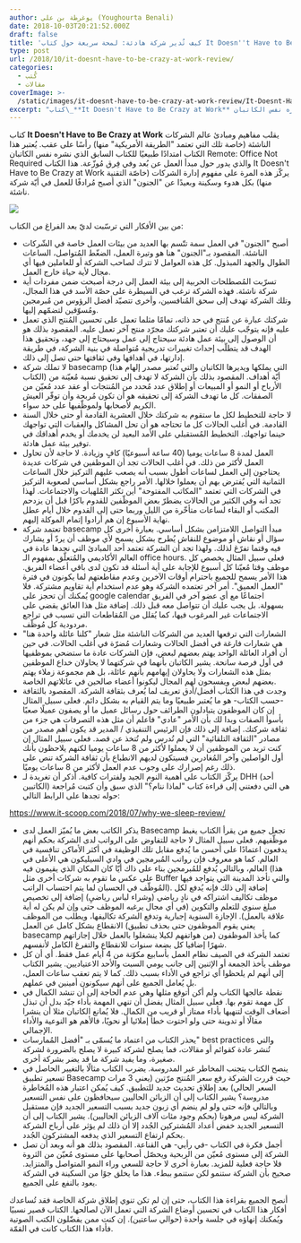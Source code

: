 ```yaml
---
author: يوغرطة بن علي (Youghourta Benali)
date: 2018-10-03T20:21:52.000Z
draft: false
title: 'كيف تُدير شركة هادئة: لمحة سريعة حول كتاب It Doesn''t Have to Be Crazy at Work'
type: post
url: /2018/10/it-doesnt-have-to-be-crazy-at-work-review/
categories:
  - كُتب
  - مقالات
coverImage: >-
  /static/images/it-doesnt-have-to-be-crazy-at-work-review/It-Doesnt-Have-to-Be-Crazy-at-Work.jpg
excerpt: "كتاب\_**It Doesn't Have to Be Crazy at Work** يقلب مفاهيم ومبادئ عالم الشركات الناشئة (خاصة تلك التي تعتمد \"الطريقة الأمريكية\" منها) رأسًا على عقب. يُعتبر هذا الكتاب امتدادًا طبيعيًا للكتاب السابق الذي نشره نفس الكاتبان Remote: Office Not Required والذي"
---
```

كتاب **It Doesn't Have to Be Crazy at Work** يقلب مفاهيم ومبادئ عالم الشركات الناشئة (خاصة تلك التي تعتمد "الطريقة الأمريكية" منها) رأسًا على عقب. يُعتبر هذا الكتاب امتدادًا طبيعيًا للكتاب السابق الذي نشره نفس الكاتبان Remote: Office Not Required والذي يدور حول مبدأ العمل عن بُعد وفي فِرق مُوزّعة. هذا الكتاب It Doesn't Have to Be Crazy at Work يركّز هذه المرة على مفهوم إدارة الشركات (خاصّة التقنية منها) بكل هدوء وسكينة وبعيدًا عن "الجنون" الذي أصبح مُرادفًا للعمل في أيّة شركة ناشئة.

![](/static/images/it-doesnt-have-to-be-crazy-at-work-review/It-Doesnt-Have-to-Be-Crazy-at-Work.jpg)

من بين الأفكار التي ترسّبت لديّ بعد الفراغ من الكتاب:

-   أصبح "الجنون" في العمل سمة تتّسم بها العديد من بيئات العمل خاصة في الشّركات الناشئة. المقصود بـ"الجنون" هنا هو وتيرة العمل، الضغّط المُتواصل، الساعات الطوال والجهد المبذول. كل هذه العوامل لا تترك لصاحب الشركة أو للعاملين فيها أي مجال لأية حياة خارج العمل.
-   تسرّبت المُصطلحات الحربية إلى بيئة العمل إلى درجة أصبحت ضمن مفردات أية شركة ناشئة. فهذه الشركة ترغب في السيطرة على حصّة الأسد في هذا المجال، وتلك الشركة تهدف إلى سحق المُنافسين، وأخرى تتصيّد أفضل الرؤوس من مُبرمجين ومُسوّقين لتضمّهم إليها.
-   شركتك عبارة عن مُنتج في حد ذاته، تمامًا مثلما تعمل على تحسين المُنتج الذي تعمل عليه فإنه يتوجّب عليك أن تعتبر شركتك مجرّد منتج آخر تعمل عليه. المقصود بذلك هو أن الوصول إلى بيئة عمل هادئة سيحتاج إلى عمل وسيحتاج إلى جهد، وتحقيق هذا الهدف قد يتطلّب إحداث تغييرات تدريجية مُتواصلة في بنية الشركة، في طريقة إدارتها، في أهدافها وفي ثقافتها حتى تصل إلى ذلك.
-   لا تملك شركة basecamp (التي يملكها ويديرها الكاتبان والتي تُعتبر مصدر إلهام هذا الكتاب) أيّة أهداف. المقصود بذلك بأن الشركة لا تهدف إلى تحقيق نسبة مُعيّنة من الأرباح أو النمو أو المبيعات أو إطلاق عدد مُحدد من المُنتجات أو عقد عدد مُعيّن من الصفقات. كل ما تهدف الشركة إلى تحقيقه هو أن تكون مُربحة وأن توفّر العيش الكريم لأصحابها ولموظّفيها على حد سواء.
-   لا حاجة للتخطيط لكل ما ستقوم به شركتك خلال العشرية القادمة أو حتى خلال السنة القادمة. في أغلب الحالات كل ما تحتاجه هو أن تحل المشاكل والعقبات التي تواجهك حينما تواجهك. التخطيط المُستقبلي على الأمد البعيد لن يخدمك أو يخدم أهدافك في توفير بيئة عمل هادئة.
-   العمل لمدة 8 ساعات يوميا (40 ساعة أسبوعيًا) كافٍ وزيادة. لا حاجة لأن تحاول العمل لأكثر من ذلك. في أغلب الحالات تجد أن الموظفين في شركات عديدة يحتاجون إلى العمل لساعات أطول بسبب أنه يصعب عليهم التركيز خلال الساعات الثمانية التي يُفترض بهم أن يعملوا خلالها. الأمر راجع بشكل أساسي لصعوبة التركيز في الشركات التي تعتمد "المكاتب المفتوحة" أين تكثر المُلهيات والاجتماعات. لهذا تجد أنه وفي الكثير من الحالات يضطرّ بعض الموظّفين للقدوم باكرًا قبل أن يزدحم المكتب أو البقاء لساعات متأخّرة من الليل وربما حتى إلى القدوم خلال أيام عطل نهاية الأسبوع إن هم أرادوا إتمام الموكلة إليهم.
-   تعتمد شركة basecamp مبدأ التواصل اللامتزامن بشكل أساسي. بعبارة أخرى كل سؤال أو نقاش أو موضوع للنقاش يُطرح بشكل يسمح لأي موظف أن يردّ أو يشارك فيه وقتما تفرّغ لذلك. ولهذا تجد أن الشركة تعتمد أحد المبادئ التي نجدها عادة في العالم الأكاديمي والمُتعلّق بمفهوم الـ office hours. فعلى سبيل المثال يخصص كل موظف وقتا مُعيّنا كل أسبوع للإجابة على أية أسئلة قد تكون لدى باقي أعضاء الفريق. هذا الأمر يسمح للجميع باحترام أوقات الآخرين وعدم مقاطعتهم لما يكونون في فترة "العمل العميق". أمر آخر تعتمده الشركة وهو عدم استخدام أية تقاويم مشتركة. فلا يُمكنك أن تحجز على google calendar اجتماعًا مع أي عضو آخر في الفريق بسهولة. بل يجب عليك أن تتواصل معه قبل ذلك. إضافة مثل هذا العائق يقضي على الاجتماعات غير المرغوب فيها، كما يُقلل من المُقاطعات التي تسبب في تراجع مردودية كل مُوظّف.
-   الشعارات التي ترفعها العديد من الشركات الناشئة مثل شعار "كلنا عائلة واحدة هنا" هي شعارات فارغة في أفضل الحالات وشعارات مُضرّة في أغلب الحالات. في حين أن أفراد العائلة الواحد يهتم بعضهم لبعض، فإن الشركات عادة ما ستضحي بموظفيها في أول فرصة سانحة. يشير الكاتبان بأنهما في شركتهما لا يحاولان خداع الموظفين بمثل هذه الشعارات ولا يحاولان إيهامهم بأنهم عائلة، بل هم مجموعة زملاء يهتم بعضهم لبعض ويفسحون لهم المجال ليكونوا أعضاء صالحين في عائلاتهم الخاصة.
-   وجدت في هذا الكتاب أفضل/أدق تعريف لما يُعرف بثقافة الشركة. المقصود بالثقافة -حسب الكتاب- هو ما يُعتبر طبيعيًا وما يتم القيام به بشكل دائم. فعلى سبيل المثال إن كان الموظفون يتبادلون الطرائف حول رسائل عميل ما أو يصفون عميلًا صعبًا بأسوأ الصفات وبدا لك بأن الأمر "عادي" فاعلم أن مثل هذه التصرفات هي جزء من ثقافة شركتك. إضافة إلى ذلك فإن الرئيس التنفيذي / المدير قد يكون أهم مصدر من مصادر "الثقافة التلقائية" التي لم تُدرس ولم تُتخذ عن قصد. فعلى سبيل المثال إن كنت تريد من الموظفين أن لا يعملوا لأكثر من 8 ساعات يوميا لكنهم يلاحظون بأنك أول الواصلين وآخر المُغادرين فسيتكون لديهم الانطباع بأن ثقافة الشركة تنص على ذلك رغم إصرارك على وجوب عدم العمل لأكثر من 8 ساعات يوميًا.
-   يركّز الكتاب على أهمية النوم الجيد ولفترات كافية. أذكر أن تغريدة لـ DHH (أحد الكاتبين) هي التي دفعتني إلى قراءة كتاب "لماذا ننام؟" الذي سبق وأن كتبت مُراجعة حوله تجدها على الرابط التالي:

<https://www.it-scoop.com/2018/07/why-we-sleep-review/>

-   يذكر الكاتب بعض ما يُميّز العمل لدى Basecamp تجعل جميع من يقرأ الكتاب يغبط موظّفيهم. فعلى سبيل المثال لا حاجة للتفاوض على الرواتب لدى الشركة بحكم أنهم يدفعون اعتمادًا على أحسن ما يُدفع مقابل تلك الوظيفة في أكثر الأماكن تنافسية في العالم. كما هو معروف فإن رواتب المُبرمجين في وادي السيليكون هي الأعلى في العالم، وبالتالي يُدفع للمُبرمجين بناء على ذاك أيّا كان المكان الذي يقيمون فيه (هذا على عكس ما تقوم به شركات أخرى مثل Buffer والتي تأخذ المدينة التي يتواجد فيها المُوظّف في الحسبان لما يتم احتساب الراتب). إضافة إلى ذلك فإنه يُدفع لكل موظف تكاليف اشتراكه في نادٍ رياضي (وشراء لباس رياضيِ) إضافة إلى تخصيص مبلغ سنوي للتعلم والتكوين (في أي مجال يرغبه الموظف حتى وإن لم يكن له أية علاقة بالعمل). الإجازة السنوية إجبارية وتدفع الشركة تكاليفها، ويطلب من الموظف الانقطاع بشكل كامل عن العمل (يعني يقوم الموظفون حتى بحذف تطبيق basecamp من هواتفهم لكيلا ينشغلوا بالعمل خلال إجازاتهم) كما يأخذ الموظفون شهرًا إضافيا كل بضعة سنوات للانقطاع والتفرغ الكامل لأنفسهم.
-   تعتمد الشركة في الصيف نظام العمل بأسابيع مكوّنة من 4 أيام عمل فقط. أي أن كل موظف يأخذ الجمعة أو الإثنين إلى جانب يومي السبت والأحد الاعتياديين. يشير الكتاب إلى أنهم لم يلحظوا أي تراجع في الأداء بسبب ذلك. كما لا يتم تعقب ساعات العمل، بل يُعامل الجميع على أنهم سيكونون أمينين في عملهم.
-   نقطة عالجها الكتاب ولم أكن أتوقع مثلها وهي عدم الحاجة إلى أن تنشد الكمال في كل مهمة تقوم بها. فعلى سبيل المثال يفضل أن تنهي المهمة بأداء جيّد بدل أن تبذل أضعاف الوقت لتنهيها بأداء ممتاز أو قريب من الكمال. فلا يُمانع الكاتبان مثلا أن ينشرا مقالًا أو تدوينة حتى ولو احتوت خطأ إملائيا أو نحويًا، فالأهم هو النوعية والأداء الإجمالي.
-   يحذر الكتاب من اعتماد ما يُسمّى بـ "أفضل المُمارسات" best practices والتي تُنشر عادة كقوائم أو مقالات، فما يصلح لشركة كبيرة لا يصلح بالضرورة لشركة صغيرة، وما يفيد شركة ما قد يضر بشركة أخرى.
-   ينصح الكتاب بتجنب المخاطر غير المدروسة. يضرب الكتاب مثالًا بالتغيير الحاصل في تسعير تطبيق Basecamp حيث قررت الشركة رفع سعر المُنتج مرّتين (يعني 3 مرات السعر الحالي) بعد إطلاق تحديث جديد للتطبيق. كيف يُمكن اعتبار هذه المُخاطرة مدروسة؟ يشير الكتاب إلى أن الزبائن الحاليين سيحافظون على نفس التسعير وبالتالي فإنه حتى ولو لم ينضم أي زبون جديد بسبب التسعير الجديد فإن مستقبل الشركة ليس مرهونا (بحكم وجود مئات آلاف الزبائن الحاليين). يشير الكتاب إلى أن التسعير الجديد خفض أعداد المُشتركين الجُدد إلا أن ذلك لم يؤثر على أرباح الشركة بحكم ارتفاع التسعير الذي يدفعه المشتركون الجُدد.
-   أجمل فكرة في الكتاب -في رأيي- هي القناعة. المقصود بذلك هو أنه وبعد أن تصل الشركة إلى مستوى مُعيّن من الربحية ويحصّل أصحابها على مستوى مُعيّن من الثروة فلا حاجة فعلية للمزيد. بعبارة أخرى لا حاجة للسعي وراء النمو المتواصل والمتزايد. صحيح بأن الشركة ستنمو لكن ستنمو ببطء. هذا ما يخلق جوًا من السكينة في الشركة يعود بالنفع على الجميع.

أنصح الجميع بقراءة هذا الكتاب، حتى إن لم تكن تنوي إطلاق شركة الخاصة فقد تُساعدك أفكار هذا الكتاب في تحسين أوضاع الشركة التي تعمل الآن لصالحها. الكتاب قصير نسبيًا ويُمكنك إنهاؤه في جلسة واحدة (حوالي ساعتين). إن كنت ممن يفضّلون الكتب الصوتية فأداء هذا الكتاب كانت في القمّة.
